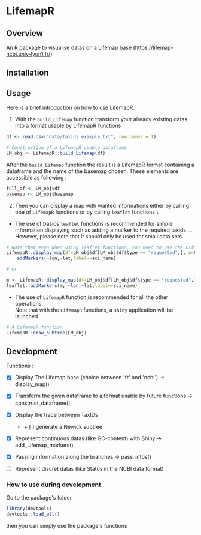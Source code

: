 # LifemapR

## Overview

An R package to visualise datas on a Lifemap base (https://lifemap-ncbi.univ-lyon1.fr/) 

## Installation


## Usage

Here is a brief introduction on how to use LifemapR.

1. With the ```build_Lifemap``` function transform your already existing datas into a format usable by LifemapR functions

```r
df <- read.csv("data/taxids_example.txt", row.names = 1)

# Construction of a LifemapR usable dataframe
LM_obj <- LifemapR::build_Lifemap(df)
```
After the ```build_Lifemap``` function the result is a LifemapR format containing a dataframe and the name of the basemap chosen. These elements are accessible as following :
```r
full_df <- LM_obj$df
basemap <- LM_obj$basemap
```

2. Then you can display a map with wanted informations either by calling one of ```LifemapR``` functions or by calling ```leaflet``` functions \
- The use of basics ```leaflet``` functions is recommended for simple information displaying such as adding a marker to the required taxids ... \
However, please note that it should only be used for small data sets.
```r
# Note that even when using leaflet functions, you need to use the LifemapR display_map function
LifemapR::display_map(df=LM_obj$df[LM_obj$df$type == "requested",], m=LM_obj$basemap) %>% 
    addMarkers(~lon,~lat,label=~sci_name)

# or

m <- LifemapR::display_map(df=LM_obj$df[LM_obj$df$type == "requested",], map=LM_obj$basemap) 
leaflet::addMarkers(m, ~lon,~lat,label=~sci_name)
```

- The use of ```LifemapR``` function is recommended for all the other operations.\
Note that with the ```LifemapR``` functions, a ```shiny``` application will be launched

```r
# A LifemapR function
LifemapR::draw_subtree(LM_obj)
```


## Development

Functions : 
- [x] Display The Lifemap base (choice between 'fr' and 'ncbi') -> display_map()
- [x] Transform the given dataframe to a format usable by future functions -> construct_dataframe() 
- [x] Display the trace between TaxIDs 
    - \+ [ ] generate a Newick subtree
- [x] Represent continuous datas (like GC-content) with Shiny -> add_Lifemap_markers()
- [x] Passing information along the branches -> pass_infos()
- [ ] Represent discret datas (like Status in the NCBI data format)


### How to use during development

Go to the package's folder

```r
library(devtools)
devtools::load_all()
```
then you can simply use the package's functions